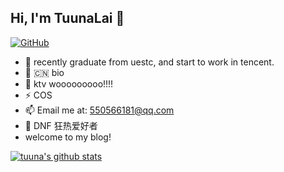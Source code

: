 ## Hi, I'm TuunaLai 👋

[![GitHub](https://img.shields.io/badge/dynamic/json?logo=github&label=GitHub&labelColor=495867&color=495867&query=%24.data.totalSubs&url=https%3A%2F%2Fapi.spencerwoo.com%2Fsubstats%2F%3Fsource%3Dgithub%26queryKey%3Dspencerwooo&style=flat-square)](https://github.com/spencerwooo)
- 🍻 recently graduate from uestc, and start to work in tencent.
- 🍰 🇨🇳 bio
- 👯 ktv wooooooooo!!!!
- ⚡ COS
- 📫 Email me at: [550566181@qq.com](mailto:550566181@qq.com)
- 🥤 DNF 狂热爱好者
- welcome to my blog!
<!-- - 🔭 Currently a research assistant at _Data & AI security Lab_, BIT. -->
<!-- 🥑 [Gridsome](https://github.com/gridsome) collaborator, [BITNP](https://github.com/BITNP) member. -->


[![tuuna's github stats](https://github-readme-stats.vercel.app/api?username=tuuna&theme=dark&show_icons=true)](https://github.com/tuuna)
